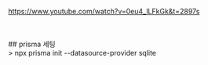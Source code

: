 https://www.youtube.com/watch?v=0eu4_lLFkGk&t=2897s

<br />
<br />
## prisma  세팅 
<br />
> npx prisma init --datasource-provider sqlite
